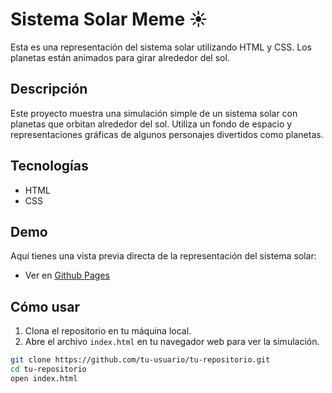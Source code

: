# Sistema Solar Meme ☀

Esta es una representación del sistema solar utilizando HTML y CSS. Los planetas están animados para girar alrededor del sol.

## Descripción

Este proyecto muestra una simulación simple de un sistema solar con planetas que orbitan alrededor del sol. Utiliza un fondo de espacio y representaciones gráficas de algunos personajes divertidos como planetas.

## Tecnologías

- HTML
- CSS

## Demo

Aquí tienes una vista previa directa de la representación del sistema solar:

- Ver en [Github Pages](https://1daw-josecor475.github.io/whiletrue-sistema-solar/sistema_solar.html)

## Cómo usar

1. Clona el repositorio en tu máquina local.
2. Abre el archivo `index.html` en tu navegador web para ver la simulación.

```bash
git clone https://github.com/tu-usuario/tu-repositorio.git
cd tu-repositorio
open index.html
